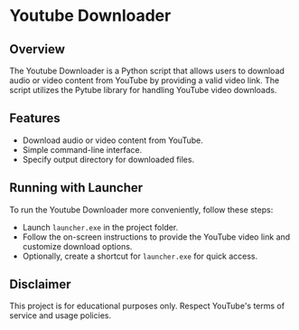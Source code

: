 # Youtube Downloader

## Overview

The Youtube Downloader is a Python script that allows users to download audio or video content from YouTube by providing a valid video link. The script utilizes the Pytube library for handling YouTube video downloads.

## Features

- Download audio or video content from YouTube.
- Simple command-line interface.
- Specify output directory for downloaded files.

## Running with Launcher

To run the Youtube Downloader more conveniently, follow these steps:

- Launch `launcher.exe` in the project folder.
- Follow the on-screen instructions to provide the YouTube video link and customize download options.
- Optionally, create a shortcut for `launcher.exe` for quick access.

## Disclaimer
This project is for educational purposes only. Respect YouTube's terms of service and usage policies.
